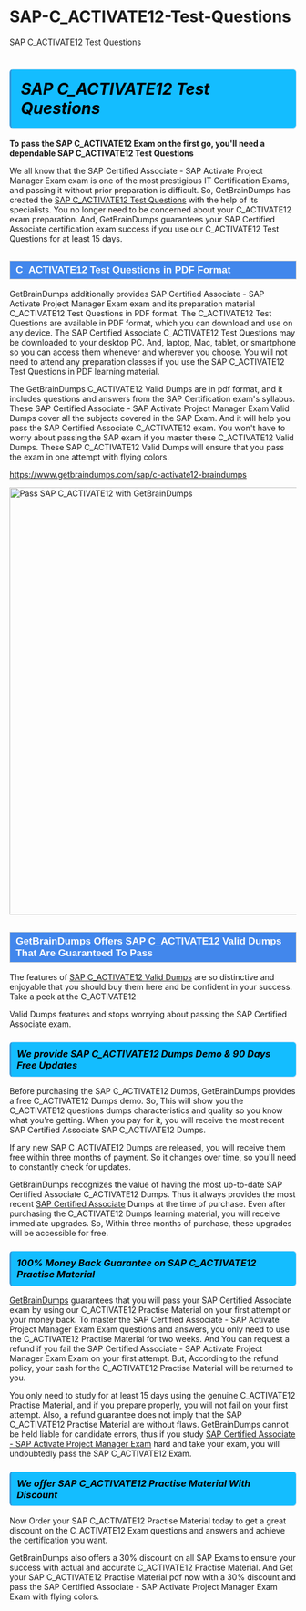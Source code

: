 # SAP-C_ACTIVATE12-Test-Questions
SAP C_ACTIVATE12 Test Questions
<h1><strong><span style="display: block; color: #000000; background: #14BDFF; border: 0.5px solid #AED6F1; border-left: 3px solid #3498DB; padding: .6em; border-radius: 6px;">                     <em>SAP C_ACTIVATE12 <span class="exam_variation">Test Questions</span> </em>                </span></strong>            </h1>                        <p><strong>To pass the SAP C_ACTIVATE12 Exam on the first go, you'll need a dependable SAP C_ACTIVATE12 <span class="exam_variation">Test Questions</span></strong></p>                        <p>We all know that the SAP Certified Associate - SAP Activate Project Manager Exam exam is one of the most prestigious IT Certification Exams,             and passing it without prior preparation is difficult. So, GetBrainDumps has created the <a href="https://www.getbraindumps.com/sap/c-activate12-braindumps">SAP C_ACTIVATE12 <span class="exam_variation">Test Questions</span></a> with the help of its specialists.             You no longer need to be concerned about your C_ACTIVATE12 exam preparation. And, GetBrainDumps guarantees your SAP Certified Associate certification             exam success if you use our C_ACTIVATE12 <span class="exam_variation">Test Questions</span> for at least 15 days.</p>                        <h2 style="background: #4287ec; border: 1px solid #cccccc; padding: 5px 10px;">                <span style="color: #ffffff;">                    <span style="font-size: 11pt;">                        <span style="line-height: normal;">                            <span style="font-family: Calibri,sans-serif;">                                <strong>                                    <span style="font-size: 13.0pt;">C_ACTIVATE12 <span class="exam_variation">Test Questions</span> in PDF Format</span>                                </strong>                            </span>                        </span>                    </span>                </span>            </h2>                        <p>GetBrainDumps additionally provides SAP Certified Associate - SAP Activate Project Manager Exam exam and its preparation material C_ACTIVATE12 <span class="exam_variation">Test Questions</span> in PDF format.             The C_ACTIVATE12 <span class="exam_variation">Test Questions</span> are available in PDF format, which you can download and use on any device. The SAP Certified Associate C_ACTIVATE12 <span class="exam_variation">Test Questions</span> may be downloaded             to your desktop PC. And, laptop, Mac, tablet, or smartphone so you can access them whenever and wherever you choose. You will not need to attend any preparation classes if you use             the SAP C_ACTIVATE12 <span class="exam_variation">Test Questions</span> in PDF learning material. </p>                        <p>The GetBrainDumps C_ACTIVATE12 <span class="exam_variation2">Valid Dumps</span> are in pdf format, and  it includes questions and answers from the SAP Certification exam's syllabus. These             SAP Certified Associate - SAP Activate Project Manager Exam <span class="exam_variation2">Valid Dumps</span> cover all the subjects covered in the SAP Exam. And it will help you pass the             SAP Certified Associate C_ACTIVATE12 exam. You won't have to worry about passing the SAP exam if you master these C_ACTIVATE12 <span class="exam_variation2">Valid Dumps</span>.             These SAP C_ACTIVATE12 <span class="exam_variation2">Valid Dumps</span> will ensure that you pass the exam in one attempt with flying colors.</p>                        <p><a href="https://www.getbraindumps.com/sap/c-activate12-braindumps">https://www.getbraindumps.com/sap/c-activate12-braindumps</a></p>                        <p><a href="https://www.getbraindumps.com/"><img src="https://www.getbraindumps.com/images/get-updated-exam-questions-with-discount-getbraindumps.jpg" class="postImage" alt="Pass SAP C_ACTIVATE12 with GetBrainDumps" width="750"></a></p>                            <h2 style="background: #4287ec; border: 1px solid #cccccc; padding: 5px 10px;">                <span style="color: #ffffff;">                    <span style="font-size: 11pt;">                        <span style="line-height: normal;">                            <span style="font-family: Calibri,sans-serif;">                                <strong>                                    <span style="font-size: 13.0pt;">GetBrainDumps Offers SAP C_ACTIVATE12 <span class="exam_variation2">Valid Dumps</span> That Are Guaranteed To Pass</span>                                </strong>                            </span>                        </span>                    </span>                </span>            </h2>                        <p>The features of <a href="https://www.getbraindumps.com/sap-braindumps.html">SAP C_ACTIVATE12 <span class="exam_variation2">Valid Dumps</span></a> are so distinctive and enjoyable that you should buy them here and be confident in your success. Take a peek at the C_ACTIVATE12</p>            <p> <span class="exam_variation2">Valid Dumps</span> features and stops worrying about passing the SAP Certified Associate exam.</p>                        <h3>                <strong>                    <span style="display: block; color: #000000; background: #14BDFF; border: 0.5px solid #AED6F1; border-left: 3px solid #3498DB; padding: .6em; border-radius: 6px;">                        <em>We provide SAP C_ACTIVATE12 <span class="exam_variation3">Dumps</span> Demo &amp; 90 Days Free Updates</em>                    </span>                </strong>            </h3>                        <p>Before purchasing the SAP C_ACTIVATE12 <span class="exam_variation3">Dumps</span>, GetBrainDumps provides a free C_ACTIVATE12 <span class="exam_variation3">Dumps</span> demo. So, This will show you the C_ACTIVATE12 questions dumps             characteristics and quality so you know what you're getting. When you pay for it, you will receive the most recent             SAP Certified Associate SAP C_ACTIVATE12 <span class="exam_variation3">Dumps</span>.</p>                        <p>If any new SAP C_ACTIVATE12 <span class="exam_variation3">Dumps</span> are released, you will receive them free within three months of payment.             So it changes over time, so you'll need to constantly check for updates.</p>                        <p>GetBrainDumps recognizes the value of having the most up-to-date SAP Certified Associate C_ACTIVATE12 <span class="exam_variation3">Dumps</span>. Thus it always provides the most recent             <a href="https://www.getbraindumps.com/sap/sap-certified-associate-braindumps.html">SAP Certified Associate</a> <span class="exam_variation3">Dumps</span> at the time of purchase. Even after purchasing the C_ACTIVATE12 <span class="exam_variation3">Dumps</span> learning material, you will receive immediate upgrades.             So, Within three months of purchase, these upgrades will be accessible for free.</p>                        <h3>                <strong>                    <span style="display: block; color: #000000; background: #14BDFF; border: 0.5px solid #AED6F1; border-left: 3px solid #3498DB; padding: .6em; border-radius: 6px;">                        <em>100% Money Back Guarantee on SAP C_ACTIVATE12 <span class="exam_variation4">Practise Material</span></em>                    </span>                </strong>            </h3>                        <p><a href="https://www.getbraindumps.com/">GetBrainDumps</a> guarantees that you will pass your SAP Certified Associate exam by using our C_ACTIVATE12 <span class="exam_variation4">Practise Material</span> on your first attempt or your money back.             To master the SAP Certified Associate - SAP Activate Project Manager Exam Exam questions and answers, you only need to use the C_ACTIVATE12 <span class="exam_variation4">Practise Material</span> for             two weeks. And You can request a refund if you fail the SAP Certified Associate - SAP Activate Project Manager Exam Exam on your first attempt. But, According to the refund policy, your cash             for the C_ACTIVATE12 <span class="exam_variation4">Practise Material</span> will be returned to you.</p>                        <p>You only need to study for at least 15 days using the genuine C_ACTIVATE12 <span class="exam_variation4">Practise Material</span>, and if you prepare properly, you will not fail on your first attempt.             Also, a refund guarantee does not imply that the SAP C_ACTIVATE12 <span class="exam_variation4">Practise Material</span> are without flaws. GetBrainDumps cannot be held liable for candidate errors,             thus if you study <a href="https://www.getbraindumps.com/sap/c-activate12-braindumps">SAP Certified Associate - SAP Activate Project Manager Exam</a> hard and take your exam, you will undoubtedly pass the SAP C_ACTIVATE12 Exam. </p>                        <h3>                <strong>                    <span style="display: block; color: #000000; background: #14BDFF; border: 0.5px solid #AED6F1; border-left: 3px solid #3498DB; padding: .6em; border-radius: 6px;">                        <em>We offer SAP C_ACTIVATE12 <span class="exam_variation4">Practise Material</span> With Discount</em>                    </span>                </strong>            </h3>                        <p>Now Order your SAP C_ACTIVATE12 <span class="exam_variation4">Practise Material</span> today to get a great discount on the C_ACTIVATE12 Exam questions and answers and achieve the certification you want.</p>                        <p>GetBrainDumps also offers a 30% discount on all SAP Exams to ensure your success with actual and accurate C_ACTIVATE12 <span class="exam_variation4">Practise Material</span>. And Get your SAP C_ACTIVATE12 <span class="exam_variation4">Practise Material</span>             pdf now with a 30% discount and pass the SAP Certified Associate - SAP Activate Project Manager Exam Exam with flying colors.</p>                    
